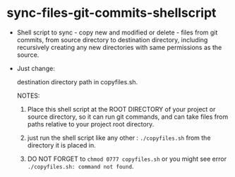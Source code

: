 # sync-files-git-commits-shellscript
- Shell script to sync - copy new and modified or delete - files from git commits, from source directory to destination directory, including recursively creating any new directories with same permissions as the source.

- Just change:
  
  destination directory path in copyfiles.sh.
  
  NOTES: 
  
  1) Place this shell script at the ROOT DIRECTORY of your project or source directory, so it can run git commands, and can take files from paths relative to your project root directory.

  2) just run the shell script like any other : `./copyfiles.sh` from the directory it is placed in.
  
  3) DO NOT FORGET to `chmod 0777 copyfiles.sh` or you might see error `./copyfiles.sh: command not found`.
